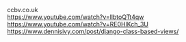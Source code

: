ccbv.co.uk  
https://www.youtube.com/watch?v=llbtoQTt4qw  
https://www.youtube.com/watch?v=RE0HlKch_3U  
https://www.dennisivy.com/post/django-class-based-views/  
